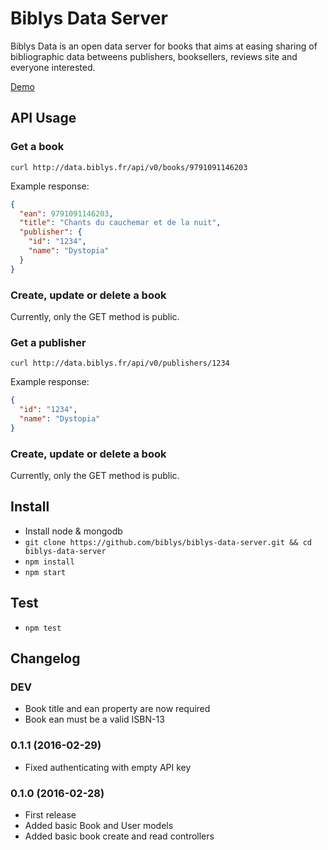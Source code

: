 # Biblys Data Server

Biblys Data is an open data server for books that aims at easing sharing of
bibliographic data betweens publishers, booksellers, reviews site and everyone
interested.

[Demo](http://data.biblys.fr/)


## API Usage

### Get a book

`curl http://data.biblys.fr/api/v0/books/9791091146203`

Example response:

```json
{
  "ean": 9791091146203,
  "title": "Chants du cauchemar et de la nuit",
  "publisher": {
    "id": "1234",
    "name": "Dystopia"
  }
}
```

### Create, update or delete a book

Currently, only the GET method is public.


### Get a publisher

`curl http://data.biblys.fr/api/v0/publishers/1234`

Example response:

```json
{
  "id": "1234",
  "name": "Dystopia"
}
```

### Create, update or delete a book

Currently, only the GET method is public.


## Install

* Install node & mongodb
* `git clone https://github.com/biblys/biblys-data-server.git && cd biblys-data-server`
* `npm install`
* `npm start`


## Test

* `npm test`


## Changelog

### DEV
* Book title and ean property are now required
* Book ean must be a valid ISBN-13

### 0.1.1 (2016-02-29)
* Fixed authenticating with empty API key

### 0.1.0 (2016-02-28)
* First release
* Added basic Book and User models
* Added basic book create and read controllers
